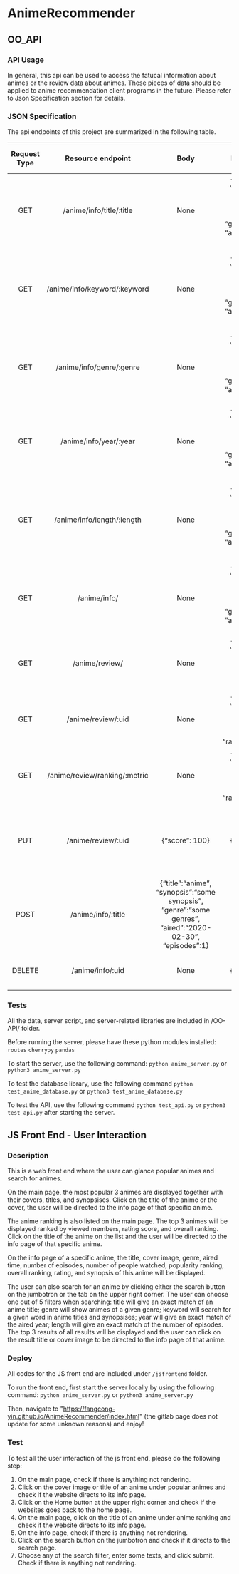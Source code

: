 # AnimeRecommender

## OO_API

### API Usage

In general, this api can be used to access the fatucal information about animes or the review data about animes. These pieces of data should be applied to anime recommendation client programs in the future. Please refer to Json Specification section for details.

### JSON Specification
The api endpoints of this project are summarized in the following table.

**Request Type**|**Resource endpoint**|**Body**|**Expected response**|**Inner working of handler**
:-----:|:-----:|:-----:|:-----:|:-----:
GET|/anime/info/title/:title|None|{“result”: “success”, “data”:{'0':{“uid”:“1”, “title”:“anime”, “synopsis”:“some synopsis”, “genre”:“some genres”, “aired”:“2020-02-30”, “episodes”:1}}}|Information about all the animes whose titles match the given anime title
GET|/anime/info/keyword/:keyword|None|{“result”: “success”, “data”:{'0':{“uid”:“1”, “title”:“anime”, “synopsis”:“some synopsis”, “genre”:“some genres”, “aired”:“2020-02-30”, “episodes”:1}}}|Information about all the animes whose titles or synopsisis match the given keyword
GET|/anime/info/genre/:genre|None|{“result”: “success”, “data”:{'0':{“uid”:“1”, “title”:“anime”, “synopsis”:“some synopsis”, “genre”:“some genres”, “aired”:“2020-02-30”, “episodes”:1}}}|Information about all the animes whose genres match the given genre
GET|/anime/info/year/:year|None|{“result”: “success”, “data”:{'0':{“uid”:“1”, “title”:“anime”, “synopsis”:“some synopsis”, “genre”:“some genres”, “aired”:“2020-02-30”, “episodes”:1}}}|Information about all the animes whose aired time match the given year
GET|/anime/info/length/:length|None|{“result”: “success”, “data”:{'0':{“uid”:“1”, “title”:“anime”, “synopsis”:“some synopsis”, “genre”:“some genres”, “aired”:“2020-02-30”, “episodes”:1}}}|Information about all the animes whose number of episodes match the given length
GET|/anime/info/|None|{“result”: “success”, “data”:{'0':{“uid”:“1”, “title”:“anime”, “synopsis”:“some synopsis”, “genre”:“some genres”, “aired”:“2020-02-30”, “episodes”:1}}}|Information about all the animes in the database.
GET|/anime/review/|None|{“result”: “success”, “data”:{'0':{“uid”:“1”, “title”:“anime”, “members”:12345, “popularity”:789, “ranked”:1}}}|Evaluation of all the animes in the database.
GET|/anime/review/:uid|None|{“result”: “success”, “data”:{'0':{“uid”:“1”, “title”:“anime”, “members”:12345, “popularity”:789, “ranked”:1,“score”:8.1}}}|Evaluation of the anime given the uid
GET|/anime/review/ranking/:metric|None|{“result”: “success”, “data”:{'0':{“uid”:“1”, “title”:“anime”, “members”:12345, “popularity”:789, “ranked”:1,“score”:8.1}}}|Return the list of animes ranked by a given metric 
PUT|/anime/review/:uid|{“score”: 100}|{“result”: “success”}|Update the evaluation of the given anime based on the score in the body
POST|/anime/info/:title|{“title”:“anime”, “synopsis”:“some synopsis”, “genre”:“some genres”, “aired”:“2020-02-30”, “episodes”:1}|{“result”:”success”}|Add a new anime to the end of the list
DELETE|/anime/info/:uid|None|{“result”: “success”}|Delete the anime with the given uid



### Tests
All the data, server script, and server-related libraries are included in /OO-API/ folder.    

Before running the server, please have these python modules installed: `routes` `cherrypy` `pandas`  

To start the server, use the following command: `python anime_server.py` or `python3 anime_server.py`  

To test the database library, use the following command `python test_anime_database.py` or `python3 test_anime_database.py`   

To test the API, use the following command `python test_api.py` or `python3 test_api.py` after starting the server.  

## JS Front End - User Interaction

### Description
This is a web front end where the user can glance popular animes and search for animes.  

On the main page, the most popular 3 animes are displayed together with their covers, titles, and synopsises. Click on the title of the anime or the cover, the user will be directed to the info page of that specific anime.  

The anime ranking is also listed on the main page. The top 3 animes will be displayed ranked by viewed members, rating score, and overall ranking. Click on the title of the anime on the list and the user will be directed to the info page of that specific anime.  

On the info page of a specific anime, the title, cover image, genre, aired time, number of episodes, number of people watched, popularity ranking, overall ranking, rating, and synopsis of this anime will be displayed.  

The user can also search for an anime by clicking either the search button on the jumbotron or the tab on the upper right corner. The user can choose one out of 5 filters when searching: title will give an exact match of an anime title; genre will show animes of a given genre; keyword will search for a given word in anime titles and synopsises; year will give an exact match of the aired year; length will give an exact match of the number of episodes. The top 3 results of all results will be displayed and the user can click on the result title or cover image to be directed to the info page of that anime.  

### Deploy

All codes for the JS front end are included under `/jsfrontend` folder.  

To run the front end, first start the server locally by using the following command: `python anime_server.py` or `python3 anime_server.py`  

Then, navigate to "https://fangcong-yin.github.io/AnimeRecommender/index.html" (the gitlab page does not update for some unknown reasons) and enjoy!  

### Test

To test all the user interaction of the js front end, please do the following step:  

1. On the main page, check if there is anything not rendering.  
2. Click on the cover image or title of an anime under popular animes and check if the website directs to its info page.  
3. Click on the Home button at the upper right corner and check if the websites goes back to the home page.  
4. On the main page, click on the title of an anime under anime ranking and check if the website directs to its info page.  
5. On the info page, check if there is anything not rendering.  
6. Click on the search button on the jumbotron and check if it directs to the search page.  
7. Choose any of the search filter, enter some texts, and click submit. Check if there is anything not rendering.  

